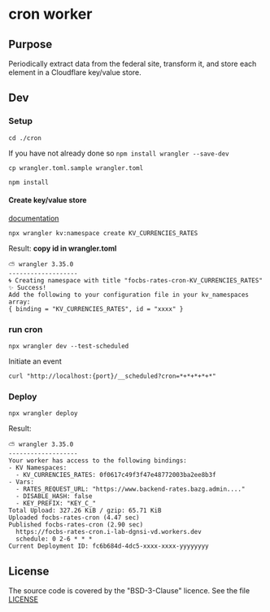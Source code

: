 # cron worker

## Purpose

Periodically extract data from the federal site, transform it, and store each element in a Cloudflare key/value store.

## Dev

### Setup

`cd ./cron`

If you have not already done so `npm install wrangler --save-dev`

`cp wrangler.toml.sample wrangler.toml`

`npm install`

#### Create key/value store

[documentation](https://developers.cloudflare.com/kv/get-started/)

`npx wrangler kv:namespace create KV_CURRENCIES_RATES`

Result: **copy id in wrangler.toml**
```text
⛅️ wrangler 3.35.0
-------------------
🌀 Creating namespace with title "focbs-rates-cron-KV_CURRENCIES_RATES"
✨ Success!
Add the following to your configuration file in your kv_namespaces array:
{ binding = "KV_CURRENCIES_RATES", id = "xxxx" }
```

### run cron

`npx wrangler dev --test-scheduled`

Initiate an event 

`curl "http://localhost:{port}/__scheduled?cron=*+*+*+*+*"`

### Deploy

`npx wrangler deploy`

Result:

```text
⛅️ wrangler 3.35.0
-------------------
Your worker has access to the following bindings:
- KV Namespaces:
  - KV_CURRENCIES_RATES: 0f0617c49f3f47e48772003ba2ee8b3f
- Vars:
  - RATES_REQUEST_URL: "https://www.backend-rates.bazg.admin...."
  - DISABLE_HASH: false
  - KEY_PREFIX: "KEY_C_"
Total Upload: 327.26 KiB / gzip: 65.71 KiB
Uploaded focbs-rates-cron (4.47 sec)
Published focbs-rates-cron (2.90 sec)
  https://focbs-rates-cron.i-lab-dgnsi-vd.workers.dev
  schedule: 0 2-6 * * *
Current Deployment ID: fc6b684d-4dc5-xxxx-xxxx-yyyyyyyy
```

## License
The source code is covered by the "BSD-3-Clause" licence. See the file [LICENSE](https://github.com/rbolog/focbs-rates-api/raw/main/LICENSE)